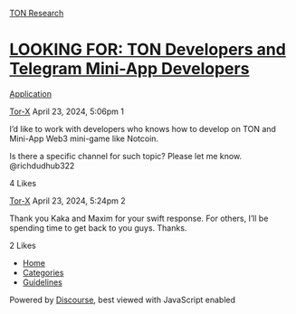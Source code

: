 [TON Research](/)

# [LOOKING FOR: TON Developers and Telegram Mini-App Developers](/t/looking-for-ton-developers-and-telegram-mini-app-developers/12558)

[Application](/c/application/20) 

    

[Tor-X](https://tonresear.ch/u/Tor-X)  April 23, 2024, 5:06pm  1

I’d like to work with developers who knows how to develop on TON and Mini-App Web3 mini-game like Notcoin.

Is there a specific channel for such topic? Please let me know.  
@richdudhub322

  4 Likes

[Tor-X](https://tonresear.ch/u/Tor-X) April 23, 2024, 5:24pm  2

Thank you Kaka and Maxim for your swift response. For others, I’ll be spending time to get back to you guys. Thanks.

  2 Likes

*   [Home](/)
*   [Categories](/categories)
*   [Guidelines](/guidelines)

Powered by [Discourse](https://www.discourse.org), best viewed with JavaScript enabled